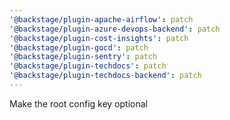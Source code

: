 ```yaml
---
'@backstage/plugin-apache-airflow': patch
'@backstage/plugin-azure-devops-backend': patch
'@backstage/plugin-cost-insights': patch
'@backstage/plugin-gocd': patch
'@backstage/plugin-sentry': patch
'@backstage/plugin-techdocs': patch
'@backstage/plugin-techdocs-backend': patch
---
```


Make the root config key optional
